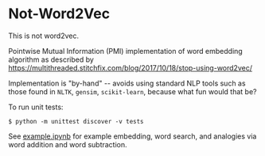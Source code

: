 # Not-Word2Vec
This is not word2vec.

Pointwise Mutual Information (PMI) implementation of word embedding algorithm as described by https://multithreaded.stitchfix.com/blog/2017/10/18/stop-using-word2vec/

Implementation is "by-hand" -- avoids using standard NLP tools such as those found in `NLTK`, `gensim`, `scikit-learn`, because what fun would that be?

To run unit tests:
```
$ python -m unittest discover -v tests
```

See [example.ipynb](example.ipynb) for example embedding, word search, and analogies via word addition and word subtraction.
